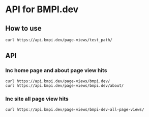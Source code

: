 # API for BMPI.dev

## How to use

```bash
curl https://api.bmpi.dev/page-views/test_path/
```

## API

### Inc home page and about page view hits

```bash
curl https://api.bmpi.dev/page-views/bmpi.dev/
curl https://api.bmpi.dev/page-views/bmpi.dev/about/
```

### Inc site all page view hits

```bash
curl https://api.bmpi.dev/page-views/bmpi-dev-all-page-views/
```